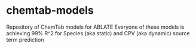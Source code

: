 # chemtab-models
Repository of ChemTab models for ABLATE
Everyone of these models is achieving 99% R^2 for Species (aka static) 
and CPV (aka dynamic) source term prediction

